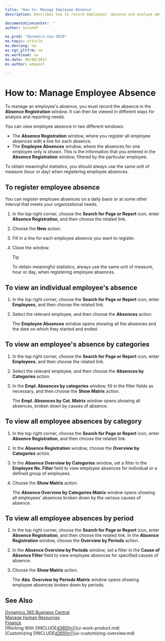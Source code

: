 ```yaml
---
title: 'How to: Manage Employee Absence'
description: Describes how to record employees' absence and analyze absence statistics.

documentationcenter: ''
author: SorenGP

ms.prod: "dynamics-nav-2018"
ms.topic: article
ms.devlang: na
ms.tgt_pltfrm: na
ms.workload: na
ms.date: 09/08/2017
ms.author: edupont

---
```

# How to: Manage Employee Absence
To manage an employee's absence, you must record the absence in the **Absence Registration** window. It can then be viewed in different ways for analysis and reporting needs.

You can view employee absence in two different windows:

* The **Absence Registration** window, where you register all employee absences with a line for each absence.
* The **Employee Absences** window, where the absences for one employee only is shown. This is the information that you entered in the **Absence Registration** window, filtered by the particular employee.

To obtain meaningful statistics, you should always use the same unit of measure (hour or day) when registering employee absences.

## To register employee absence
You can register employee absences on a daily basis or at some other interval that meets your organizational needs.

1. In the top right corner, choose the **Search for Page or Report** icon, enter **Absence Registration**, and then choose the related link.
2. Choose the **New** action.
3. Fill in a line for each employee absence you want to register.
4. Close the window.

    > [!Tip]
    > To obtain meaningful statistics, always use the same unit of measure, hour or day, when registering employee absences.

## To view an individual employee's absence
1. In the top right corner, choose the **Search for Page or Report** icon, enter **Employees**, and then choose the related link.
2. Select the relevant employee, and then choose the **Absences** action.

    The **Employee Absences** window opens showing all the absences and the date on which they started and ended.

## To view an employee's absence by categories
1. In the top right corner, choose the **Search for Page or Report** icon, enter **Employees**, and then choose the related link.
2. Select the relevant employee, and then choose the **Absences by Categories** action.
3. In the **Empl. Absences by categories** window, fill in the filter fields as necessary, and then choose the **Show Matrix** action.

    The **Empl. Absences by Cat. Matrix** window opens showing all absences, broken down by causes of absence.

## To view all employee absences by category
1. In the top right corner, choose the **Search for Page or Report** icon, enter **Absence Registration**, and then choose the related link.
2. In the **Absence Registration** window, choose the **Overview by Categories** action.
3. In the **Absence Overview by Categories** window, set a filter in the **Employee No. Filter** field to view employee absences for individual or a defined group of employees.
4. Choose the **Show Matrix** action.

    The **Absence Overview by Categories Matrix** window opens showing all employees’ absences broken down by the various causes of absence.

## To view all employee absences by period
1. In the top right corner, choose the **Search for Page or Report** icon, enter **Absence Registration**, and then choose the related link.
   In the **Absence Registration** window, choose the **Overview by Periods** action.
2. In the **Absence Overview by Periods** window, set a filter in the **Cause of Absence Filter** field to view employee absences for specified causes of absence.
3. Choose the **Show Matrix** action.

    The **Abs. Overview by Periods Matrix** window opens showing employee absences broken down by periods.

## See Also
[Dynamics 365 Business Central](https://docs.microsoft.com/dynamics365/business-central/)  
[Manage Human Resources](hr-manage-human-resources.md)  
[Finance](finance.md)  
[Working With [!INCLUDE[d365fin](includes/d365fin_md.md)]](ui-work-product.md)  
[Customizing [!INCLUDE[d365fin](includes/d365fin_md.md)]](ui-customizing-overview.md)
